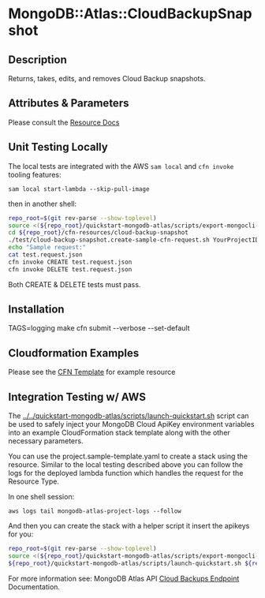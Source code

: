 # MongoDB::Atlas::CloudBackupSnapshot

## Description
Returns, takes, edits, and removes Cloud Backup snapshots.

## Attributes & Parameters

Please consult the [Resource Docs](docs/README.md)

## Unit Testing Locally

The local tests are integrated with the AWS `sam local` and `cfn invoke` tooling features:

```
sam local start-lambda --skip-pull-image
```
then in another shell:
```bash
repo_root=$(git rev-parse --show-toplevel)
source <(${repo_root}/quickstart-mongodb-atlas/scripts/export-mongocli-config.py)
cd ${repo_root}/cfn-resources/cloud-backup-snapshot
./test/cloud-backup-snapshot.create-sample-cfn-request.sh YourProjectID ClusterName > test.request.json 
echo "Sample request:"
cat test.request.json
cfn invoke CREATE test.request.json 
cfn invoke DELETE test.request.json 
```

Both CREATE & DELETE tests must pass.

## Installation
TAGS=logging make
cfn submit --verbose --set-default

## Cloudformation Examples

Please see the [CFN Template](test/cloud-backup-snapshot.sample-template.yaml) for example resource

## Integration Testing w/ AWS

The [../../quickstart-mongodb-atlas/scripts/launch-quickstart.sh]( ../../quickstart-mongodb-atlas/scripts/launch-quickstart.sh)  script
can be used to safely inject your MongoDB Cloud ApiKey environment variables into an example
CloudFormation stack template along with the other necessary parameters.

You can use the project.sample-template.yaml to create a stack using the resource.
Similar to the local testing described above you can follow the logs for the deployed
lambda function which handles the request for the Resource Type.

In one shell session:
```
aws logs tail mongodb-atlas-project-logs --follow
```

And then you can create the stack with a helper script it insert the apikeys for you:


```bash
repo_root=$(git rev-parse --show-toplevel)
source <(${repo_root}/quickstart-mongodb-atlas/scripts/export-mongocli-config.py)
${repo_root}/quickstart-mongodb-atlas/scripts/launch-quickstart.sh ${repo_root}/cfn-resources/cloud-backup-snapshot/test/cloud-backup-snapshot.sample-template.yaml SampleAccessList1 ParameterKey=ProjectId,ParameterValue=<YOUR_PROJECT_ID> ParameterKey=ClusterName,ParameterValue=<ClusterName> ParameterKey=RetentionInDays,ParameterValue=<RetentionInDays> ParameterKey=Description,ParameterValue=<Description> 
```

For more information see: MongoDB Atlas API [Cloud Backups Endpoint](https://www.mongodb.com/docs/atlas/reference/api-resources-spec/#tag/Cloud-Backups) Documentation.
